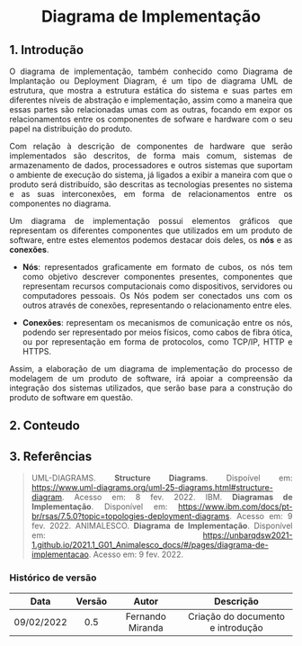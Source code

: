 # <center> Diagrama de Implementação

<div align="justify">

## 1. Introdução

O diagrama de implementação, também conhecido como Diagrama de Implantação ou Deployment Diagram, é um tipo de diagrama UML de estrutura, que mostra a estrutura estática do sistema e suas partes em diferentes níveis de abstração e implementação, assim como a maneira que essas partes são relacionadas umas com as outras, focando em expor os relacionamentos entre os componentes de sofware e hardware com o seu papel na distribuição do produto. 

Com relação à descrição de componentes de hardware que serão implementados são descritos, de forma mais comum, sistemas de armazenamento de dados, processadores e outros sistemas que suportam o ambiente de execução do sistema, já ligados a exibir a maneira com que o produto será distribuído, são descritas as tecnologias presentes no sistema e as suas interconexões, em forma de relacionamentos entre os componentes no diagrama.

Um diagrama de implementação possui elementos gráficos que representam os diferentes componentes que utilizados em um produto de software, entre estes elementos podemos destacar dois deles, os **nós** e as **conexões**.

- **Nós**: representados graficamente em formato de cubos, os nós tem como objetivo descrever componentes presentes, componentes que representam recursos computacionais como dispositivos, servidores ou computadores pessoais. Os Nós podem ser conectados uns com os outros através de conexões, representando o relacionamento entre eles.

- **Conexões**: representam os mecanismos de comunicação entre os nós, podendo ser representado por meios físicos, como cabos de fibra ótica, ou por representação em forma de protocolos, como TCP/IP, HTTP e HTTPS.


Assim, a elaboração de um diagrama de implementação do processo de modelagem de um produto de software, irá apoiar a compreensão da integração dos sistemas utilizados, que serão base para a construção do produto de software em questão. 


## 2. Conteudo

<!-- ### 2.1 ADIÇÃO DE IMAGENS

<p align='center'>
    <img src='assets/images/guia_estilo/logo.png' width=40% height=auto>
    <figcaption align='center'>
        <b>Figura 1: DESCRIÇÃO DA IMAGEM</b>
        <br>
        <small>Fonte: FONTE DA IMAGEM (AUTOR)</small>
    </figcaption>
</p>
-->
## 3. Referências

> UML-DIAGRAMS. **Structure Diagrams**. Dispoível em: https://www.uml-diagrams.org/uml-25-diagrams.html#structure-diagram. Acesso em: 8 fev. 2022.
> IBM. **Diagramas de Implementação**. Disponível em: https://www.ibm.com/docs/pt-br/rsas/7.5.0?topic=topologies-deployment-diagrams. Acesso em: 9 fev. 2022.
> ANIMALESCO. **Diagrama de Implementação**. Disponível em: https://unbarqdsw2021-1.github.io/2021.1_G01_Animalesco_docs/#/pages/diagrama-de-implementacao. Acesso em: 9 fev. 2022.

</div>

### Histórico de versão

|    Data    | Versão |       Autor      |            Descrição              |
| :--------: | :----: | :--------------: | :-------------------------------: |
| 09/02/2022 |  0.5   | Fernando Miranda | Criação do documento e introdução |
